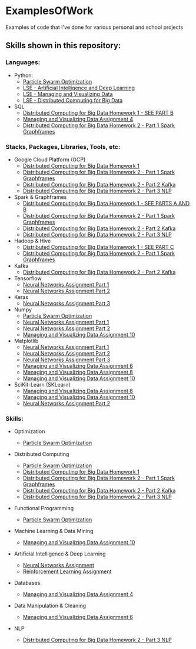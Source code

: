 # ExamplesOfWork
Examples of code that I've done for various personal and school projects


## Skills shown in this repository: 
### Languages:
  - Python: 
    - [Particle Swarm Optimization](https://github.com/anyapriya/ExamplesOfWork/tree/master/LSE%20-%20Statistical%20Computing/Particle%20Swarm%20Optimization)
    - [LSE - Artificial Intelligence and Deep Learning](https://github.com/anyapriya/ExamplesOfWork/tree/master/LSE%20-%20Artificial%20Intelligence%20and%20Deep%20Learning)
    - [LSE - Managing and Visualizing Data](https://github.com/anyapriya/ExamplesOfWork/tree/master/LSE%20-%20Managing%20and%20Visualizing%20Data)
    - [LSE - Distributed Computing for Big Data](https://github.com/anyapriya/ExamplesOfWork/tree/master/LSE%20-%20Distributed%20Computing%20for%20Big%20Data)
  - SQL
    - [Distributed Computing for Big Data Homework 1 - SEE PART B](https://github.com/anyapriya/ExamplesOfWork/blob/master/LSE%20-%20Distributed%20Computing%20for%20Big%20Data/Homework1/Homework1.ipynb)
    - [Managing and Visualizing Data Assignment 4](https://github.com/anyapriya/ExamplesOfWork/blob/master/LSE%20-%20Managing%20and%20Visualizing%20Data/Assignment%2010/Assignment4.ipynb)
    - [Distributed Computing for Big Data Homework 2 - Part 1 Spark Graphframes](https://github.com/anyapriya/ExamplesOfWork/tree/master/LSE%20-%20Distributed%20Computing%20for%20Big%20Data/Homework2/Part1-SparkGraphframes)


### Stacks, Packages, Libraries, Tools, etc:
  - Google Cloud Platform (GCP)
    - [Distributed Computing for Big Data Homework 1](https://github.com/anyapriya/ExamplesOfWork/blob/master/LSE%20-%20Distributed%20Computing%20for%20Big%20Data/Homework1/Homework1.ipynb)
    - [Distributed Computing for Big Data Homework 2 - Part 1 Spark Graphframes](https://github.com/anyapriya/ExamplesOfWork/tree/master/LSE%20-%20Distributed%20Computing%20for%20Big%20Data/Homework2/Part1-SparkGraphframes)
    - [Distributed Computing for Big Data Homework 2 - Part 2 Kafka](https://github.com/anyapriya/ExamplesOfWork/tree/master/LSE%20-%20Distributed%20Computing%20for%20Big%20Data/Homework2/Part2-Kafka)
    - [Distributed Computing for Big Data Homework 2 - Part 3 NLP](https://github.com/anyapriya/ExamplesOfWork/tree/master/LSE%20-%20Distributed%20Computing%20for%20Big%20Data/Homework2/Part3-NLP)
  - Spark & Graphframes
    - [Distributed Computing for Big Data Homework 1 - SEE PARTS A AND B](https://github.com/anyapriya/ExamplesOfWork/blob/master/LSE%20-%20Distributed%20Computing%20for%20Big%20Data/Homework1/Homework1.ipynb)
    - [Distributed Computing for Big Data Homework 2 - Part 1 Spark Graphframes](https://github.com/anyapriya/ExamplesOfWork/tree/master/LSE%20-%20Distributed%20Computing%20for%20Big%20Data/Homework2/Part1-SparkGraphframes)
    - [Distributed Computing for Big Data Homework 2 - Part 2 Kafka](https://github.com/anyapriya/ExamplesOfWork/tree/master/LSE%20-%20Distributed%20Computing%20for%20Big%20Data/Homework2/Part2-Kafka)
    - [Distributed Computing for Big Data Homework 2 - Part 3 NLP](https://github.com/anyapriya/ExamplesOfWork/tree/master/LSE%20-%20Distributed%20Computing%20for%20Big%20Data/Homework2/Part3-NLP)
  - Hadoop & Hive
    - [Distributed Computing for Big Data Homework 1 - SEE PART C](https://github.com/anyapriya/ExamplesOfWork/blob/master/LSE%20-%20Distributed%20Computing%20for%20Big%20Data/Homework1/Homework1.ipynb)
    - [Distributed Computing for Big Data Homework 2 - Part 1 Spark Graphframes](https://github.com/anyapriya/ExamplesOfWork/tree/master/LSE%20-%20Distributed%20Computing%20for%20Big%20Data/Homework2/Part1-SparkGraphframes)
  - Kafka
    - [Distributed Computing for Big Data Homework 2 - Part 2 Kafka](https://github.com/anyapriya/ExamplesOfWork/tree/master/LSE%20-%20Distributed%20Computing%20for%20Big%20Data/Homework2/Part2-Kafka)
  - Tensorflow
    - [Neural Networks Assignment Part 1](https://github.com/anyapriya/ExamplesOfWork/blob/master/LSE%20-%20Artificial%20Intelligence%20and%20Deep%20Learning/NeuralNetworksAssignment/AIAssignment1P1.ipynb)
    - [Neural Networks Assignment Part 2](https://github.com/anyapriya/ExamplesOfWork/blob/master/LSE%20-%20Artificial%20Intelligence%20and%20Deep%20Learning/NeuralNetworksAssignment/AIAssignment1P2.ipynb)
  - Keras
    - [Neural Networks Assignment Part 3](https://github.com/anyapriya/ExamplesOfWork/blob/master/LSE%20-%20Artificial%20Intelligence%20and%20Deep%20Learning/NeuralNetworksAssignment/AIAssignment1P3.ipynb)
  - Numpy
    - [Particle Swarm Optimization](https://github.com/anyapriya/ExamplesOfWork/tree/master/LSE%20-%20Statistical%20Computing/Particle%20Swarm%20Optimization)  
    - [Neural Networks Assignment Part 1](https://github.com/anyapriya/ExamplesOfWork/blob/master/LSE%20-%20Artificial%20Intelligence%20and%20Deep%20Learning/NeuralNetworksAssignment/AIAssignment1P1.ipynb)
    - [Neural Networks Assignment Part 2](https://github.com/anyapriya/ExamplesOfWork/blob/master/LSE%20-%20Artificial%20Intelligence%20and%20Deep%20Learning/NeuralNetworksAssignment/AIAssignment1P2.ipynb)
    - [Managing and Visualizing Data Assignment 10](https://github.com/anyapriya/ExamplesOfWork/blob/master/LSE%20-%20Managing%20and%20Visualizing%20Data/Assignment%2010/Assignment10.ipynb)
  - Matplotlib
    - [Neural Networks Assignment Part 1](https://github.com/anyapriya/ExamplesOfWork/blob/master/LSE%20-%20Artificial%20Intelligence%20and%20Deep%20Learning/NeuralNetworksAssignment/AIAssignment1P1.ipynb)
    - [Neural Networks Assignment Part 2](https://github.com/anyapriya/ExamplesOfWork/blob/master/LSE%20-%20Artificial%20Intelligence%20and%20Deep%20Learning/NeuralNetworksAssignment/AIAssignment1P2.ipynb)
    - [Neural Networks Assignment Part 3](https://github.com/anyapriya/ExamplesOfWork/blob/master/LSE%20-%20Artificial%20Intelligence%20and%20Deep%20Learning/NeuralNetworksAssignment/AIAssignment1P3.ipynb)
    - [Managing and Visualizing Data Assignment 6](https://github.com/anyapriya/ExamplesOfWork/blob/master/LSE%20-%20Managing%20and%20Visualizing%20Data/Assignment%2010/Assignment6.ipynb)
    - [Managing and Visualizing Data Assignment 8](https://github.com/anyapriya/ExamplesOfWork/blob/master/LSE%20-%20Managing%20and%20Visualizing%20Data/Assignment%2010/Assignment8.ipynb)
    - [Managing and Visualizing Data Assignment 10](https://github.com/anyapriya/ExamplesOfWork/blob/master/LSE%20-%20Managing%20and%20Visualizing%20Data/Assignment%2010/Assignment10.ipynb)
  - SciKit-Learn (SKLearn)
    - [Managing and Visualizing Data Assignment 8](https://github.com/anyapriya/ExamplesOfWork/blob/master/LSE%20-%20Managing%20and%20Visualizing%20Data/Assignment%2010/Assignment8.ipynb)
    - [Managing and Visualizing Data Assignment 10](https://github.com/anyapriya/ExamplesOfWork/blob/master/LSE%20-%20Managing%20and%20Visualizing%20Data/Assignment%2010/Assignment10.ipynb)
    - [Neural Networks Assignment Part 2](https://github.com/anyapriya/ExamplesOfWork/blob/master/LSE%20-%20Artificial%20Intelligence%20and%20Deep%20Learning/NeuralNetworksAssignment/AIAssignment1P2.ipynb)



### Skills:
  - Optimization
    - [Particle Swarm Optimization](https://github.com/anyapriya/ExamplesOfWork/tree/master/LSE%20-%20Statistical%20Computing/Particle%20Swarm%20Optimization)  
  - Distributed Computing 
    - [Particle Swarm Optimization](https://github.com/anyapriya/ExamplesOfWork/tree/master/LSE%20-%20Statistical%20Computing/Particle%20Swarm%20Optimization)
    - [Distributed Computing for Big Data Homework 1](https://github.com/anyapriya/ExamplesOfWork/blob/master/LSE%20-%20Distributed%20Computing%20for%20Big%20Data/Homework1/Homework1.ipynb)
    - [Distributed Computing for Big Data Homework 2 - Part 1 Spark Graphframes](https://github.com/anyapriya/ExamplesOfWork/tree/master/LSE%20-%20Distributed%20Computing%20for%20Big%20Data/Homework2/Part1-SparkGraphframes)
    - [Distributed Computing for Big Data Homework 2 - Part 2 Kafka](https://github.com/anyapriya/ExamplesOfWork/tree/master/LSE%20-%20Distributed%20Computing%20for%20Big%20Data/Homework2/Part2-Kafka)
    - [Distributed Computing for Big Data Homework 2 - Part 3 NLP](https://github.com/anyapriya/ExamplesOfWork/tree/master/LSE%20-%20Distributed%20Computing%20for%20Big%20Data/Homework2/Part3-NLP)

  - Functional Programming
    - [Particle Swarm Optimization](https://github.com/anyapriya/ExamplesOfWork/tree/master/LSE%20-%20Statistical%20Computing/Particle%20Swarm%20Optimization)
  - Machine Learning & Data Mining
    - [Managing and Visualizing Data Assignment 10](https://github.com/anyapriya/ExamplesOfWork/blob/master/LSE%20-%20Managing%20and%20Visualizing%20Data/Assignment%2010/Assignment10.ipynb)
  - Artificial Intelligence & Deep Learning
    - [Neural Networks Assignment](https://github.com/anyapriya/ExamplesOfWork/tree/master/LSE%20-%20Artificial%20Intelligence%20and%20Deep%20Learning/NeuralNetworksAssignment)
    - [Reinforcement Learning Assignment](https://github.com/anyapriya/ExamplesOfWork/tree/master/LSE%20-%20Artificial%20Intelligence%20and%20Deep%20Learning/ReinforcementLearningAssignment)
  - Databases
    - [Managing and Visualizing Data Assignment 4](https://github.com/anyapriya/ExamplesOfWork/blob/master/LSE%20-%20Managing%20and%20Visualizing%20Data/Assignment%2010/Assignment4.ipynb)
  - Data Manipulation & Cleaning
    - [Managing and Visualizing Data Assignment 6](https://github.com/anyapriya/ExamplesOfWork/blob/master/LSE%20-%20Managing%20and%20Visualizing%20Data/Assignment%2010/Assignment6.ipynb)
  - NLP
    - [Distributed Computing for Big Data Homework 2 - Part 3 NLP](https://github.com/anyapriya/ExamplesOfWork/tree/master/LSE%20-%20Distributed%20Computing%20for%20Big%20Data/Homework2/Part3-NLP)
